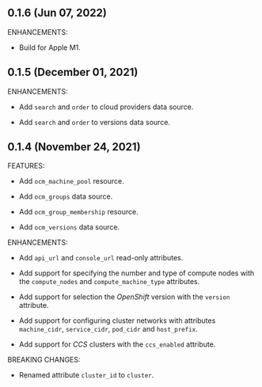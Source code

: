 ## 0.1.6 (Jun 07, 2022)

ENHANCEMENTS:

* Build for Apple M1.


## 0.1.5 (December 01, 2021)

ENHANCEMENTS:

* Add `search` and `order` to cloud providers data source.

* Add `search` and `order` to versions data source.


## 0.1.4 (November 24, 2021)

FEATURES:

* Add `ocm_machine_pool` resource.

* Add `ocm_groups` data source.

* Add `ocm_group_membership` resource.

* Add `ocm_versions` data source.

ENHANCEMENTS:

* Add `api_url` and `console_url` read-only attributes.

* Add support for specifying the number and type of compute nodes with the
  `compute_nodes` and `compute_machine_type` attributes.

* Add support for selection the _OpenShift_ version with the `version`
  attribute.

* Add support for configuring cluster networks with attributes `machine_cidr`,
  `service_cidr`, `pod_cidr` and `host_prefix`.

* Add support for _CCS_ clusters with the `ccs_enabled` attribute.

BREAKING CHANGES:

* Renamed attribute `cluster_id` to `cluster`.
